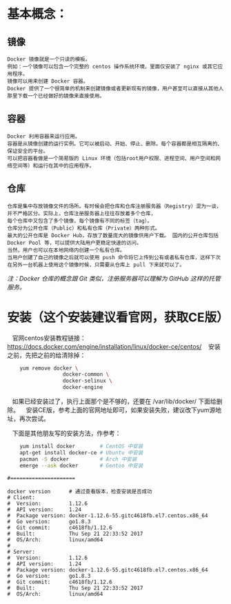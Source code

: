 # 基本概念：
##  镜像
    Docker 镜像就是一个只读的模板。
    例如：一个镜像可以包含一个完整的 centos 操作系统环境，里面仅安装了 nginx 或其它应用程序。
    镜像可以用来创建 Docker 容器。
    Docker 提供了一个很简单的机制来创建镜像或者更新现有的镜像，用户甚至可以直接从其他人那里下载一个已经做好的镜像来直接使用。
## 容器
    Docker 利用容器来运行应用。
    容器是从镜像创建的运行实例。它可以被启动、开始、停止、删除。每个容器都是相互隔离的、保证安全的平台。
    可以把容器看做是一个简易版的 Linux 环境（包括root用户权限、进程空间、用户空间和网络空间等）和运行在其中的应用程序。
## 仓库
    仓库是集中存放镜像文件的场所。有时候会把仓库和仓库注册服务器（Registry）混为一谈，并不严格区分。实际上，仓库注册服务器上往往存放着多个仓库，
    每个仓库中又包含了多个镜像，每个镜像有不同的标签（tag）。
    仓库分为公开仓库（Public）和私有仓库（Private）两种形式。
    最大的公开仓库是 Docker Hub，存放了数量庞大的镜像供用户下载。 国内的公开仓库包括 Docker Pool 等，可以提供大陆用户更稳定快速的访问。
    当然，用户也可以在本地网络内创建一个私有仓库。
    当用户创建了自己的镜像之后就可以使用 push 命令将它上传到公有或者私有仓库，这样下次在另外一台机器上使用这个镜像时候，只需要从仓库上 pull 下来就可以了。
    
*注：Docker 仓库的概念跟 Git 类似，注册服务器可以理解为 GitHub 这样的托管服务。*


# 安装（这个安装建议看官网，获取CE版） 
    官网centos安装教程链接：
    https://docs.docker.com/engine/installation/linux/docker-ce/centos/
    安装之前，先把之前的给清除掉：
```bash
    yum remove docker \
                  docker-common \
                  docker-selinux \
                  docker-engine
```
    如果已经安装过了，执行上面那个是不够的，还要在 /var/lib/docker/ 下面给删除。
    安装CE版，参考上面的官网地址即可，如果安装失败，建议改下yum源地址，再次尝试。
    
    下面是其他朋友写的安装方法，作参考：
```bash                
    yum install docker        # CentOS 中安装
    apt-get install docker-ce # Ubuntu 中安装
    pacman -S docker          # Arch 中安装
    emerge --ask docker       # Gentoo 中安装
```
    #=====================

    docker version      # 通过查看版本，检查安装是否成功
    # Client:
    #  Version:         1.12.6
    #  API version:     1.24
    #  Package version: docker-1.12.6-55.gitc4618fb.el7.centos.x86_64
    #  Go version:      go1.8.3
    #  Git commit:      c4618fb/1.12.6
    #  Built:           Thu Sep 21 22:33:52 2017
    #  OS/Arch:         linux/amd64
    # 
    # Server:
    #  Version:         1.12.6
    #  API version:     1.24
    #  Package version: docker-1.12.6-55.gitc4618fb.el7.centos.x86_64
    #  Go version:      go1.8.3
    #  Git commit:      c4618fb/1.12.6
    #  Built:           Thu Sep 21 22:33:52 2017
    #  OS/Arch:         linux/amd64



